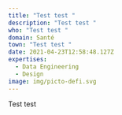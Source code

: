 ```yaml
---
title: "Test test "
description: "Test test "
who: "Test test "
domain: Santé
town: "Test test "
date: 2021-04-23T12:58:48.127Z
expertises:
  - Data Engineering
  - Design
image: img/picto-defi.svg
---
```

Test test
